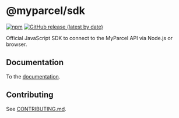 # @myparcel/sdk

[![npm](https://img.shields.io/npm/v/@myparcel/sdk?labelColor=27272A&logoColor=FFFFFF&style=for-the-badge&color=CC3534&logo=npm)](https://www.npmjs.com/package/@myparcel/sdk/)
[![GitHub release (latest by date)](https://img.shields.io/github/v/release/myparcelnl/js-sdk?labelColor=27272A&style=for-the-badge)](https://github.com/myparcelnl/js-sdk/releases)

Official JavaScript SDK to connect to the MyParcel API via Node.js or browser.

## Documentation

To the [documentation](https://developer.myparcel.nl/documentation/51.javascript-sdk.html).

## Contributing

See [CONTRIBUTING.md](./CONTRIBUTING.md).
